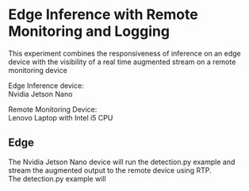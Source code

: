 # Edge Inference with Remote Monitoring and Logging

This experiment combines the responsiveness of inference on an edge device with the visibility of a real time augmented stream on a remote monitoring device

Edge Inference device:  
Nvidia Jetson Nano  

Remote Monitoring Device:  
Lenovo Laptop with Intel i5 CPU  

## Edge
The Nvidia Jetson Nano device will run the detection.py example and stream the augmented output to the remote device using RTP.  
The detection.py example will 

